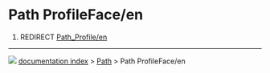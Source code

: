 # Path ProfileFace/en
1.  REDIRECT [Path_Profile/en](Path_Profile/en.md)



---
![](images/Button_right.svg) [documentation index](../README.md) > [Path](Path_Workbench.md) > Path ProfileFace/en
